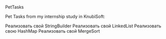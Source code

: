 PetTasks

Pet Tasks from my internship study in KnubiSoft:

Реализовать свой StringBuilder
Реализовать свой LinkedList
Реализовать свою HashMap
Реализовать свой MergeSort
